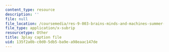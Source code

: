 ```yaml
---
content_type: resource
description: ''
file: null
file_location: /coursemedia/res-9-003-brains-minds-and-machines-summer-course-summer-2015/135f2a0bc0d05db5ba9ea98eaac147de_1kel8U86EVE.vtt
file_type: application/x-subrip
resourcetype: Other
title: 3play caption file
uid: 135f2a0b-c0d0-5db5-ba9e-a98eaac147de
---
```

